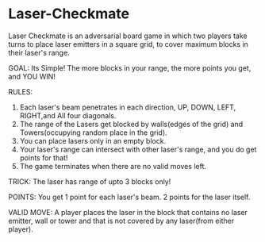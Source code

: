 # Laser-Checkmate
Laser Checkmate is an adversarial board game in which two players take turns to place laser emitters in a square grid, to cover maximum blocks in their laser's range.

GOAL: Its Simple! The more blocks in your range, the more points you get, and YOU WIN!

RULES:
1. Each laser's beam penetrates in each direction, UP, DOWN, LEFT, RIGHT,and All four diagonals.
2. The range of the Lasers get blocked by walls(edges of the grid) and Towers(occupying random place in the grid).
3. You can place lasers only in an empty block.
4. Your laser's range can intersect with other laser's range, and you do get points for that!
5. The game terminates when there are no valid moves left.

TRICK: The laser has range of upto 3 blocks only!

POINTS: You get 1 point for each laser's beam. 2 points for the laser itself.

VALID MOVE: A player places the laser in the block that contains no laser emitter, wall or tower and that is not covered by any laser(from either player).





